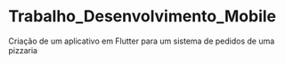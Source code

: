 # Trabalho_Desenvolvimento_Mobile
Criação de um aplicativo em Flutter para um sistema de pedidos de uma pizzaria
